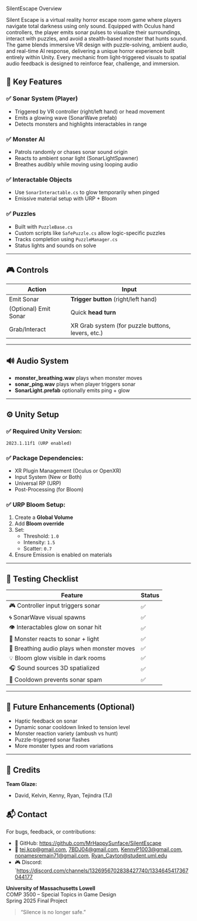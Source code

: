 SilentEscape
Overview

Silent Escape is a virtual reality horror escape room game where players navigate total darkness using only sound. Equipped with Oculus hand controllers, the player emits sonar pulses to visualize their surroundings, interact with puzzles, and avoid a stealth-based monster that hunts sound. The game blends immersive VR design with puzzle-solving, ambient audio, and real-time AI response, delivering a unique horror experience built entirely within Unity. Every mechanic from light-triggered visuals to spatial audio feedback is designed to reinforce fear, challenge, and immersion.

## 🧠 Key Features

### ✅ Sonar System (Player)
- Triggered by VR controller (right/left hand) or head movement
- Emits a glowing wave (SonarWave prefab)
- Detects monsters and highlights interactables in range

### ✅ Monster AI
- Patrols randomly or chases sonar sound origin
- Reacts to ambient sonar light (SonarLightSpawner)
- Breathes audibly while moving using looping audio

### ✅ Interactable Objects
- Use `SonarInteractable.cs` to glow temporarily when pinged
- Emissive material setup with URP + Bloom

### ✅ Puzzles
- Built with `PuzzleBase.cs`
- Custom scripts like `SafePuzzle.cs` allow logic-specific puzzles
- Tracks completion using `PuzzleManager.cs`
- Status lights and sounds on solve

---

## 🎮 Controls

| Action | Input |
|--------|-------|
| Emit Sonar | **Trigger button** (right/left hand) |
| (Optional) Emit Sonar | Quick **head turn** |
| Grab/Interact | XR Grab system (for puzzle buttons, levers, etc.) |

---

## 🔊 Audio System

- **monster_breathing.wav** plays when monster moves
- **sonar_ping.wav** plays when player triggers sonar
- **SonarLight.prefab** optionally emits ping + glow

---

## ⚙️ Unity Setup

### ✅ Required Unity Version:
`2023.1.11f1 (URP enabled)`

### ✅ Package Dependencies:
- XR Plugin Management (Oculus or OpenXR)
- Input System (New or Both)
- Universal RP (URP)
- Post-Processing (for Bloom)

### ✅ URP Bloom Setup:
1. Create a **Global Volume**
2. Add **Bloom override**
3. Set:
   - Threshold: `1.0`
   - Intensity: `1.5`
   - Scatter: `0.7`
4. Ensure Emission is enabled on materials

---

## 🧪 Testing Checklist

| Feature | Status |
|--------|--------|
| 🎮 Controller input triggers sonar | ✅  
| 🌀 SonarWave visual spawns | ✅  
| 👁️ Interactables glow on sonar hit | ✅  
| 👹 Monster reacts to sonar + light | ✅  
| 💨 Breathing audio plays when monster moves | ✅  
| 💡 Bloom glow visible in dark rooms | ✅  
| 🎧 Sound sources 3D spatialized | ✅  
| 🔁 Cooldown prevents sonar spam | ✅  

---

## 🔧 Future Enhancements (Optional)

- Haptic feedback on sonar
- Dynamic sonar cooldown linked to tension level
- Monster reaction variety (ambush vs hunt)
- Puzzle-triggered sonar flashes
- More monster types and room variations

---

## 🧩 Credits

**Team Glaze:**
- David, Kelvin, Kenny, Ryan, Tejindra (TJ)


## 📬 Contact

For bugs, feedback, or contributions:
- 🔗 GitHub: https://github.com/MrHappySunface/SilentEscape
- 📧 tej.kcp@gmail.com, 7BDJ04@gmail.com, KennyP1003@gmail.com, nonamesremain71@gmail.com, Ryan_Cayton@student.uml.edu
- 🎮 Discord: `https://discord.com/channels/1326956702838427740/1334645417367044177


**University of Massachusetts Lowell**  
COMP 3500 – Special Topics in Game Design  
Spring 2025 Final Project

> “Silence is no longer safe.”